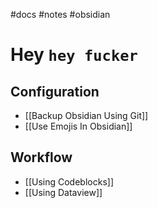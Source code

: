 #docs #notes #obsidian

# Hey `hey fucker`

## Configuration

- [[Backup Obsidian Using Git]]
- [[Use Emojis In Obsidian]]

## Workflow

- [[Using Codeblocks]]
- [[Using Dataview]]
